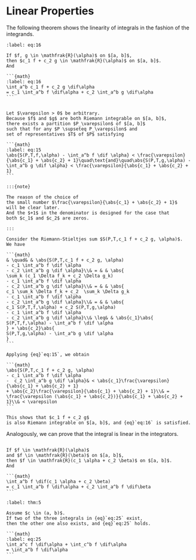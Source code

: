 # Linear Properties

The following theorem shows the linearity of integrals in the fashion of
the integrands.


````{prf:theorem} 
:label: eq:16

If $f, g \in \mathfrak{R}(\alpha)$ on $[a, b]$,
then $c_1 f + c_2 g \in \mathfrak{R}(\alpha)$ on $[a, b]$.
And

```{math}
:label: eq:16
\int_a^b c_1 f + c_2 g \dif\alpha
= c_1 \int_a^b f \dif\alpha + c_2 \int_a^b g \dif\alpha
```

````

````{prf:proof}

Let $\varepsilon > 0$ be arbitrary.
Because $f$ and $g$ are both Riemann integrable on $[a, b]$,
there exists a partition $P_\varepsilon$ of $[a, b]$
such that for any $P \supseteq P_\varepsilon$ and
set of representatives $T$ of $P$ satisfying

```{math}
:label: eq:15
\abs{S(P,T,f,\alpha) - \int_a^b f \dif \alpha} < \frac{\varepsilon}{\abs{c_1} + \abs{c_2} + 1}\quad\text{and}\quad\abs{S(P,T,g,\alpha) - \int_a^b g \dif \alpha} < \frac{\varepsilon}{\abs{c_1} + \abs{c_2} + 1}
```

:::{note}

The reason of the choice of
the small number $\frac{\varepsilon}{\abs{c_1} + \abs{c_2} + 1}$
will be clear later.
And the $+1$ in the denominator is designed for the case that
both $c_1$ and $c_2$ are zeros.

:::

Consider the Riemann-Stieltjes sum $S(P,T,c_1 f + c_2 g, \alpha)$.
We have

```{math}
& \quad& & \abs{S(P,T,c_1 f + c_2 g, \alpha)
- c_1 \int_a^b f \dif \alpha
- c_2 \int_a^b g \dif \alpha}\\& = & & \abs{
\sum_k (c_1 \Delta f_k + c_2 \Delta g_k)
- c_1 \int_a^b f \dif \alpha
- c_2 \int_a^b g \dif \alpha}\\& = & & \abs{
c_1 \sum_k \Delta f_k + c_2  \sum_k \Delta g_k
- c_1 \int_a^b f \dif \alpha
- c_2 \int_a^b g \dif \alpha}\\& = & & \abs{
c_1 S(P,T,f,\alpha) + c_2 S(P,T,g,\alpha)
- c_1 \int_a^b f \dif \alpha
- c_2 \int_a^b g \dif \alpha}\\& \leq& & \abs{c_1}\abs{
S(P,T,f,\alpha) - \int_a^b f \dif \alpha
} + \abs{c_2}\abs{
S(P,T,g,\alpha) - \int_a^b g \dif \alpha
}
```

Applying {eq}`eq:15`, we obtain

```{math}
\abs{S(P,T,c_1 f + c_2 g, \alpha)
- c_1 \int_a^b f \dif \alpha
-  c_2 \int_a^b g \dif \alpha}& < \abs{c_1}\frac{\varepsilon}{\abs{c_1} + \abs{c_2} + 1}
+ \abs{c_2}\frac{\varepsilon}{\abs{c_1} + \abs{c_2} + 1}\\& = \frac{\varepsilon (\abs{c_1} + \abs{c_2})}{\abs{c_1} + \abs{c_2} + 1}\\& < \varepsilon
```

This shows that $c_1 f + c_2 g$
is also Riemann integrable on $[a, b]$, and {eq}`eq:16` is satisfied.

````

Analogously, we can prove that
the integral is linear in the integrators.


````{prf:theorem} 

If $f \in \mathfrak{R}(\alpha)$
and $f \in \mathfrak{R}(\beta)$ on $[a, b]$,
then $f \in \mathfrak{R}(c_1 \alpha + c_2 \beta)$ on $[a, b]$.
And

```{math}
\int_a^b f \dif(c_1 \alpha + c_2 \beta)
= c_1 \int_a^b f \dif\alpha + c_2 \int_a^b f \dif\beta
```

````

````{prf:theorem} 
:label: thm:5

Assume $c \in (a, b)$.
If two of the three integrals in {eq}`eq:25` exist,
then the other one also exists, and {eq}`eq:25` holds.

```{math}
:label: eq:25
\int_a^c f \dif\alpha + \int_c^b f \dif\alpha
= \int_a^b f \dif\alpha
```

````